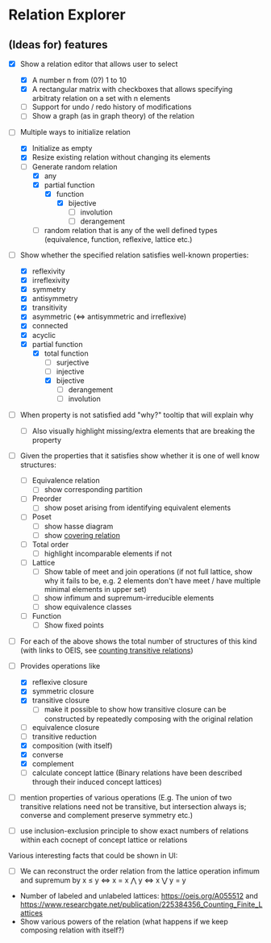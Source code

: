# Relation Explorer

## (Ideas for) features
- [x] Show a relation editor that allows user to select
    - [x] A number n from (0?) 1 to 10
    - [x] A rectangular matrix with checkboxes that allows specifying arbitraty relation on a set with n elements
    - [ ] Support for undo / redo history of modifications
    - [ ] Show a graph (as in graph theory) of the relation

- [ ] Multiple ways to initialize relation
    - [x] Initialize as empty
    - [x] Resize existing relation without changing its elements
    - [ ] Generate random relation
        - [x] any
        - [x] partial function
            - [x] function
                - [x] bijective
                    - [ ] involution
                    - [ ] derangement
        - [ ] random relation that is any of the well defined types (equivalence, function, reflexive, lattice etc.)

- [ ] Show whether the specified relation satisfies well-known properties:
    - [x] reflexivity
    - [x] irreflexivity
    - [x] symmetry
    - [x] antisymmetry
    - [x] transitivity
    - [x] asymmetric (<=> antisymmetric and irreflexive)
    - [x] connected
    - [x] acyclic
    - [x] partial function
        - [x] total function
            - [ ] surjective
            - [ ] injective
            - [x] bijective
                - [ ] derangement
                - [ ] involution

- [ ] When property is not satisfied add "why?" tooltip that will explain why
    - [ ] Also visually highlight missing/extra elements that are breaking the property

- [ ] Given the properties that it satisfies show whether it is one of well know structures:
    - [ ] Equivalence relation
        - [ ] show corresponding partition
    - [ ] Preorder
        - [ ] show poset arising from identifying equivalent elements
    - [ ] Poset
        - [ ] show hasse diagram
        - [ ] show [covering relation](https://en.wikipedia.org/wiki/Covering_relation)
    - [ ] Total order
        - [ ] highlight incomparable elements if not
    - [ ] Lattice
        - [ ] Show table of meet and join operations (if not full lattice, show why it fails to be, e.g. 2 elements don't have meet / have multiple minimal elements in upper set)
        - [ ] show infimum and supremum-irreducible elements
        - [ ] show equivalence classes
    - [ ] Function
        - [ ] Show fixed points

- [ ] For each of the above shows the total number of structures of this kind (with links to OEIS, see [counting transitive relations](https://en.wikipedia.org/wiki/Transitive_relation#Counting_transitive_relations))

- [ ] Provides operations like
    - [x] reflexive closure
    - [x] symmetric closure
    - [x] transitive closure
        - [ ] make it possible to show how transitive closure can be constructed by repeatedly composing with the original relation
    - [ ] equivalence closure
    - [ ] transitive reduction
    - [x] composition (with itself)
    - [x] converse
    - [x] complement
    - [ ] calculate concept lattice (Binary relations have been described through their induced concept lattices)

- [ ] mention properties of various operations (E.g. The union of two transitive relations need not be transitive, but intersection always is; converse and complement preserve symmetry etc.)
- [ ] use inclusion-exclusion principle to show exact numbers of relations within each cocnept of concept lattice or relations

Various interesting facts that could be shown in UI:
- [ ] We can reconstruct the order relation from the lattice operation infimum and supremum by x ≤ y <=> x = x ⋀ y <=> x ⋁ y = y

- Number of labeled and unlabeled lattices: https://oeis.org/A055512 and https://www.researchgate.net/publication/225384356_Counting_Finite_Lattices
- Show various powers of the relation (what happens if we keep composing relation with itself?)
